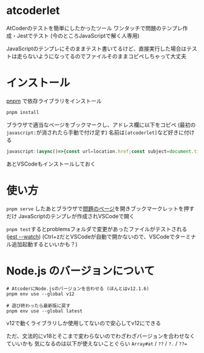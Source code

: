 # atcoderlet

AtCoderのテストを簡単にしたかったツール
ワンタッチで問題のテンプレ作成・Jestでテスト
(今のところJavaScriptで解く人専用)

JavaScriptのテンプレにそのままテスト書いてるけど、直接実行した場合はテストは走らないようになってるのでファイルそのままコピペしちゃって大丈夫

# インストール

[pnpm](https://pnpm.io/ja/installation) で依存ライブラリをインストール

```sh
pnpm install
```

ブラウザで適当なページをブックマークし、アドレス欄に以下をコピペ (最初の`javascript:`が消されたら手動で付け足す)
名前は`[atcoderlet]`など好きに付ける

```js
javascript:(async()=>{const url=location.href;const subject=document.title;const m=/https:\/\/atcoder.jp\/contests\/([-\w]+)\/tasks\/([-\w]+)/.exec(url);if(m){const[contestId,problemId]=m.slice(1);const examples=[];document.querySelectorAll(".lang-ja [id^=pre-sample]").forEach(((p,i)=>{if(i%2==0)examples.push([]);examples.at(-1).push(p.textContent.trim())}));await fetch("http://localhost:37564/",{method:"POST",mode:"no-cors",body:JSON.stringify({url:url,subject:subject,examples:examples,contestId:contestId,problemId:problemId})}).catch((()=>alert(`「pnpm serve」してないかも？`)))}else{alert("AtCoderの問題ページで使ってね")}})();
```

あとVSCodeもインストールしておく

# 使い方

`pnpm serve` したあとブラウザで[問題のページ](https://atcoder.jp/contests/practice/tasks/practice_1)を開きブックマークレットを押すだけ
JavaScriptのテンプレが作成されVSCodeで開く

`pnpm test`するとproblemsフォルダで変更があったファイルがテストされる ([jest --watch](https://jestjs.io/ja/docs/cli#:~:text=name%2Dof%2Dspec-,%E3%82%A6%E3%82%A9%E3%83%83%E3%83%81%E3%83%A2%E3%83%BC%E3%83%89%E3%81%A7%E5%AE%9F%E8%A1%8C%E3%81%99%E3%82%8B%3A,-jest%20%2D%2Dwatch%20%23%20%E3%83%87%E3%83%95%E3%82%A9%E3%83%AB%E3%83%88))
(Ctrl+zだとVSCodeが自動で開かないので、VSCodeでターミナル追加起動するといいかも？)

# Node.js のバージョンについて

```
# AtcoderにNode.jsのバージョンを合わせる (ほんとはv12.1.6)
pnpm env use --global v12

# 遊び終わったら最新版に戻す
pnpm env use --global latest
```

v12で動くライブラリしか使用してないので安心してv12にできる

ただ、文法的にv18とそこまで変わらないのでわざわざバージョンを合わせなくていいかも
気になるのは以下が使えないことぐらい
`Array#at` / `??` / `?.` / `??=`